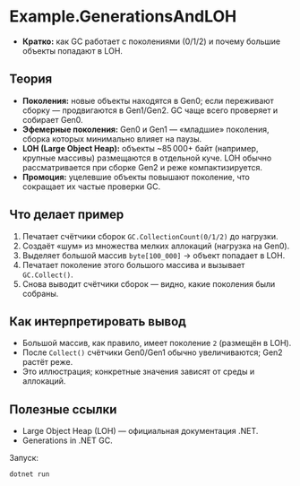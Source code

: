 # Example.GenerationsAndLOH

- **Кратко:** как GC работает с поколениями (0/1/2) и почему большие объекты попадают в LOH.

## Теория
- **Поколения:** новые объекты находятся в Gen0; если переживают сборку — продвигаются в Gen1/Gen2. GC чаще всего проверяет и собирает Gen0.
- **Эфемерные поколения:** Gen0 и Gen1 — «младшие» поколения, сборка которых минимально влияет на паузы.
- **LOH (Large Object Heap):** объекты ~85 000+ байт (например, крупные массивы) размещаются в отдельной куче. LOH обычно рассматривается при сборке Gen2 и реже компактизируется.
- **Промоция:** уцелевшие объекты повышают поколение, что сокращает их частые проверки GC.

## Что делает пример
1. Печатает счётчики сборок `GC.CollectionCount(0/1/2)` до нагрузки.
2. Создаёт «шум» из множества мелких аллокаций (нагрузка на Gen0).
3. Выделяет большой массив `byte[100_000]` → объект попадает в LOH.
4. Печатает поколение этого большого массива и вызывает `GC.Collect()`.
5. Снова выводит счётчики сборок — видно, какие поколения были собраны.

## Как интерпретировать вывод
- Большой массив, как правило, имеет поколение `2` (размещён в LOH).
- После `Collect()` счётчики Gen0/Gen1 обычно увеличиваются; Gen2 растёт реже.
- Это иллюстрация; конкретные значения зависят от среды и аллокаций.

## Полезные ссылки
- Large Object Heap (LOH) — официальная документация .NET.
- Generations in .NET GC.

Запуск:
```
dotnet run
```
